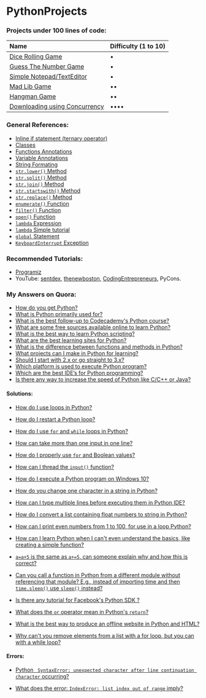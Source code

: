# PythonProjects

### Projects under 100 lines of code:

| Name | Difficulty (1 to 10)|
| :------------- | :------------- |
| [Dice Rolling Game](/<100/dice) | • |
| [Guess The Number Game](/<100/guess-the-number) | • |
| [Simple Notepad/TextEditor](/<100/notepad) | • |
| [Mad Lib Game](/<100/madlib) | •• |
| [Hangman Game](/<100/hangman) | •• |
| [Downloading using Concurrency](/<100/downloading-with-concurrency) | •••• |

### General References:

- [Inline if statement \(ternary operator\)](https://docs.python.org/3/reference/expressions.html?highlight=ternary#conditional-expressions)
- [Classes](https://docs.python.org/3/reference/compound_stmts.html#class-definitions)
- [Functions Annotations](https://www.python.org/dev/peps/pep-3107/)
- [Variable Annotations](https://www.python.org/dev/peps/pep-0526/)
- [String Formating](https://pyformat.info)
- [`str.lower()` Method](https://docs.python.org/3.6/library/stdtypes.html#str.lower)
- [`str.split()` Method](https://docs.python.org/3/library/stdtypes.html?#str.split)
- [`str.join()` Method](https://docs.python.org/3.6/library/stdtypes.html#str.join)
- [`str.startswith()` Method](https://docs.python.org/3/library/stdtypes.html#str.startswith)
- [`str.replace()` Method](https://docs.python.org/3/library/stdtypes.html#str.replace)
- [`enumerate()` Function](https://docs.python.org/3/library/functions.html#enumerate)
- [`filter()` Function](https://docs.python.org/3/library/functions.html#filter)
- [`open()` Function](https://docs.python.org/3/library/functions.html#open)
- [`lambda` Expression](https://docs.python.org/3/tutorial/controlflow.html#lambda-expressions)
- [`lambda` Simple tutorial](https://www.programiz.com/python-programming/anonymous-function)
- [`global` Statement](https://docs.python.org/3.6/reference/simple_stmts.html#the-global-statement)
- [`KeyboardInterrupt` Exception](https://docs.python.org/3.6/library/exceptions.html#KeyboardInterrupt)

### Recommended Tutorials:

- [Programiz](https://www.programiz.com/python-programming)
- YouTube: [sentdex](https://www.youtube.com/user/sentdex/videos), [thenewboston](https://www.youtube.com/user/thenewboston/videos), [CodingEntrepreneurs](https://www.youtube.com/user/CodingEntrepreneurs/videos), PyCons.



### My Answers on Quora:

- [How do you get Python?](https://www.quora.com/How-do-you-get-Python/answer/Amr-Essam-14)
- [What is Python primarily used for?](https://www.quora.com/What-is-Python-primarily-used-for/answer/Amr-Essam-14)
- [What is the best follow-up to Codecademy's Python course?](https://www.quora.com/What-is-the-best-follow-up-to-Codecademys-Python-course/answer/Amr-Essam-14)
- [What are some free sources available online to learn Python?](https://www.quora.com/What-are-some-free-sources-available-online-to-learn-Python/answer/Amr-Essam-14)
- [What is the best way to learn Python scripting?](https://www.quora.com/What-is-the-best-way-to-learn-Python-scripting/answer/Amr-Essam-14)
- [What are the best learning sites for Python?](https://www.quora.com/What-are-the-best-learning-sites-for-Python/answer/Amr-Essam-14)
- [What is the difference between functions and methods in Python?](https://www.quora.com/What-is-the-difference-between-functions-and-methods-in-Python/answer/Amr-Essam-14)
- [What projects can I make in Python for learning?](https://www.quora.com/What-projects-can-I-make-in-Python-for-learning/answer/Amr-Essam-14)
- [Should I start with 2.x or go straight to 3.x?](https://www.quora.com/As-someone-interested-in-learning-Python-should-I-start-with-2-x-or-go-straight-to-3-x/answer/Amr-Essam-14)
- [Which platform is used to execute Python program?](https://www.quora.com/Which-platform-is-used-to-execute-Python-program/answer/Amr-Essam-14)
- [Which are the best IDE’s for Python programming?](https://www.quora.com/Which-are-the-best-IDE’s-for-Python-programming/answer/Amr-Essam-14)
- [Is there any way to increase the speed of Python like C/C++ or Java?](https://www.quora.com/Is-there-any-way-to-increase-the-speed-of-Python-like-C-C++-or-Java-If-yes-then-how/answer/Amr-Essam-14)


#### Solutions:

- [How do I use loops in Python? ](https://www.quora.com/How-do-I-use-loops-in-Python/answer/Amr-Essam-14)

- [How do I restart a Python loop?](https://www.quora.com/How-do-I-restart-a-Python-loop/answer/Amr-Essam-14)

- [How do I use `for` and `while` loops in Python?](https://www.quora.com/How-do-I-use-for-and-while-loops-in-Python/answer/Amr-Essam-14)

- [How can take more than one input in one line?](https://www.quora.com/How-can-take-more-than-one-input-in-one-line-in-python/answer/Amr-Essam-14)

- [How do I properly use `for` and Boolean values?](https://www.quora.com/On-Python-how-do-I-properly-use-for-and-Boolean-values/answer/Amr-Essam-14)

- [How can I thread the `input()` function?](https://www.quora.com/How-can-I-count-the-time-while-the-user-is-typing-something-in-input-function-in-Python/answer/Amr-Essam-14)

- [How do I execute a Python program on Windows 10?](https://www.quora.com/How-do-I-execute-a-Python-program-on-Windows-10-I-use-Sublime-Text-3-and-code-in-Python-2/answer/Amr-Essam-14)

- [How do you change one character in a string in Python?](https://www.quora.com/How-do-you-change-one-character-in-a-string-in-Python/answer/Amr-Essam-14)

- [How can I type multiple lines before executing them in Python IDE?](https://www.quora.com/How-can-I-type-multiple-lines-before-executing-them-in-Python-IDE/answer/Amr-Essam-14)

- [How do I convert a list containing float numbers to string in Python?](https://www.quora.com/How-do-I-convert-a-list-containing-float-numbers-to-string-in-Python/answer/Amr-Essam-14)

- [How can I print even numbers from 1 to 100, for use in a loop Python?](https://www.quora.com/How-can-I-print-even-numbers-from-1-to-100-for-use-in-a-loop-Python/answer/Amr-Essam-14)

- [How can I learn Python when I can't even understand the basics, like creating a simple function?](https://www.quora.com/How-can-I-learn-Python-when-I-cant-even-understand-the-basics-like-creating-a-simple-function/answer/Amr-Essam-14)

- [`a=a+5` is the same as `a+=5`, can someone explain why and how this is correct?](https://www.quora.com/In-Python-programming-language-Ive-come-across-this-a-a+5-is-the-same-as-a+-5-shorthand-way-can-someone-explain-why-and-how-this-is-correct/answer/Amr-Essam-14)

- [Can you call a function in Python from a different module without referencing that module? E.g., instead of importing time and then `time.sleep()` use `sleep()` instead?](https://www.quora.com/Can-you-call-a-function-in-Python-from-a-different-module-without-referencing-that-module-E-g-instead-of-importing-time-and-then-time-sleep-use-sleep-instead/answer/Amr-Essam-14)

- [Is there any tutorial for Facebook's Python SDK ?](https://www.quora.com/Is-there-any-tutorial-for-Facebooks-Python-SDK/answer/Amr-Essam-14)

- [What does the `or` operator mean in Python's `return`?](https://www.quora.com/What-does-the-or-operator-mean-in-Pythons-return-statement/answer/Amr-Essam-14)

- [What is the best way to produce an offline website in Python and HTML?](https://www.quora.com/What-is-the-best-way-to-produce-an-offline-website-in-Python-and-HTML/answer/Amr-Essam-14)

- [Why can't you remove elements from a list with a for loop, but you can with a while loop?](https://www.quora.com/In-Python-why-cant-you-remove-elements-from-a-list-with-a-for-loop-but-you-can-with-a-while-loop/answer/Amr-Essam-14)

#### Errors:
- [Python `
SyntaxError: unexpected character after line continuation character` occurring?](https://www.quora.com/Python-SyntaxError-unexpected-character-after-line-continuation-character-occurring/answer/Amr-Essam-14)

- [What does the error: `IndexError: list index out of range` imply?](https://www.quora.com/What-does-the-error-IndexError-list-index-out-of-range-imply-in-the-following-piece-of-code/answer/Amr-Essam-14)
